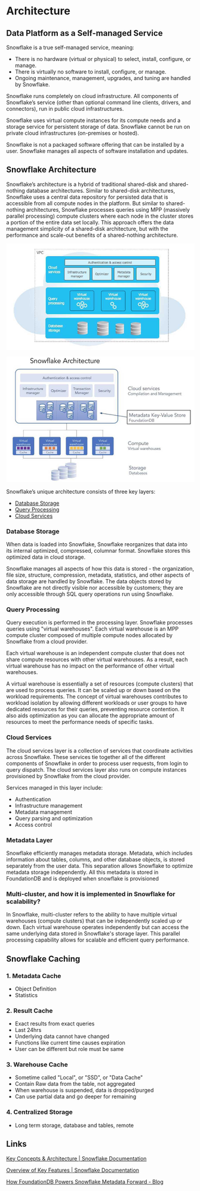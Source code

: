 # Architecture

## Data Platform as a Self-managed Service

Snowflake is a true self-managed service, meaning:

- There is no hardware (virtual or physical) to select, install, configure, or manage.
- There is virtually no software to install, configure, or manage.
- Ongoing maintenance, management, upgrades, and tuning are handled by Snowflake.

Snowflake runs completely on cloud infrastructure. All components of Snowflake’s service (other than optional command line clients, drivers, and connectors), run in public cloud infrastructures.

Snowflake uses virtual compute instances for its compute needs and a storage service for persistent storage of data. Snowflake cannot be run on private cloud infrastructures (on-premises or hosted).

Snowflake is not a packaged software offering that can be installed by a user. Snowflake manages all aspects of software installation and updates.

## Snowflake Architecture

Snowflake’s architecture is a hybrid of traditional shared-disk and shared-nothing database architectures. Similar to shared-disk architectures, Snowflake uses a central data repository for persisted data that is accessible from all compute nodes in the platform. But similar to shared-nothing architectures, Snowflake processes queries using MPP (massively parallel processing) compute clusters where each node in the cluster stores a portion of the entire data set locally. This approach offers the data management simplicity of a shared-disk architecture, but with the performance and scale-out benefits of a shared-nothing architecture.

![snowflake-architecture](../../media/Pasted%20image%2020231205121227.jpg)

![snowflake-architecture](../../media/Pasted%20image%2020240104225355.jpg)

Snowflake’s unique architecture consists of three key layers:

- [Database Storage](https://docs.snowflake.com/en/user-guide/intro-key-concepts#database-storage)
- [Query Processing](https://docs.snowflake.com/en/user-guide/intro-key-concepts#query-processing)
- [Cloud Services](https://docs.snowflake.com/en/user-guide/intro-key-concepts#cloud-services)

### Database Storage

When data is loaded into Snowflake, Snowflake reorganizes that data into its internal optimized, compressed, columnar format. Snowflake stores this optimized data in cloud storage.

Snowflake manages all aspects of how this data is stored - the organization, file size, structure, compression, metadata, statistics, and other aspects of data storage are handled by Snowflake. The data objects stored by Snowflake are not directly visible nor accessible by customers; they are only accessible through SQL query operations run using Snowflake.

### Query Processing

Query execution is performed in the processing layer. Snowflake processes queries using "virtual warehouses". Each virtual warehouse is an MPP compute cluster composed of multiple compute nodes allocated by Snowflake from a cloud provider.

Each virtual warehouse is an independent compute cluster that does not share compute resources with other virtual warehouses. As a result, each virtual warehouse has no impact on the performance of other virtual warehouses.

A virtual warehouse is essentially a set of resources (compute clusters) that are used to process queries. It can be scaled up or down based on the workload requirements. The concept of virtual warehouses contributes to workload isolation by allowing different workloads or user groups to have dedicated resources for their queries, preventing resource contention. It also aids optimization as you can allocate the appropriate amount of resources to meet the performance needs of specific tasks.

### Cloud Services

The cloud services layer is a collection of services that coordinate activities across Snowflake. These services tie together all of the different components of Snowflake in order to process user requests, from login to query dispatch. The cloud services layer also runs on compute instances provisioned by Snowflake from the cloud provider.

Services managed in this layer include:

- Authentication
- Infrastructure management
- Metadata management
- Query parsing and optimization
- Access control

### Metadata Layer

Snowflake efficiently manages metadata storage. Metadata, which includes information about tables, columns, and other database objects, is stored separately from the user data. This separation allows Snowflake to optimize metadata storage independently. All this metadata is stored in FoundationDB and is deployed when snowflake is provisioned

### Multi-cluster, and how it is implemented in Snowflake for scalability?

In Snowflake, multi-cluster refers to the ability to have multiple virtual warehouses (compute clusters) that can be independently scaled up or down. Each virtual warehouse operates independently but can access the same underlying data stored in Snowflake's storage layer. This parallel processing capability allows for scalable and efficient query performance.

## Snowflake Caching

### 1. Metadata Cache

- Object Definition
- Statistics

### 2. Result Cache

- Exact results from exact queries
- Last 24hrs
- Underlying data cannot have changed
- Functions like current time causes expiration
- User can be different but role must be same

### 3. Warehouse Cache

- Sometime called "Local", or "SSD", or "Data Cache"
- Contain Raw data from the table, not aggregated
- When warehouse is suspended, data is dropped/purged
- Can use partial data and go deeper for remaining

### 4. Centralized Storage

- Long term storage, database and tables, remote

## Links

[Key Concepts & Architecture | Snowflake Documentation](https://docs.snowflake.com/en/user-guide/intro-key-concepts)

[Overview of Key Features | Snowflake Documentation](https://docs.snowflake.com/user-guide/intro-supported-features)

[How FoundationDB Powers Snowflake Metadata Forward - Blog](https://www.snowflake.com/blog/how-foundationdb-powers-snowflake-metadata-forward/)
